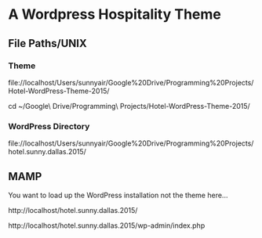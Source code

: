 # A Wordpress Hospitality Theme

## File Paths/UNIX

### Theme

file://localhost/Users/sunnyair/Google%20Drive/Programming%20Projects/Hotel-WordPress-Theme-2015/

cd ~/Google\ Drive/Programming\ Projects/Hotel-WordPress-Theme-2015/

### WordPress Directory

file://localhost/Users/sunnyair/Google%20Drive/Programming%20Projects/hotel.sunny.dallas.2015/

## MAMP

You want to load up the WordPress installation not the theme here...

http://localhost/hotel.sunny.dallas.2015/

http://localhost/hotel.sunny.dallas.2015/wp-admin/index.php